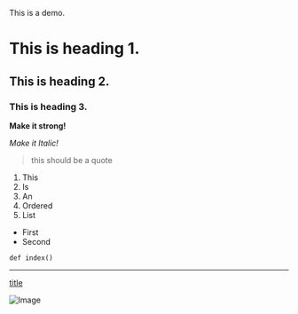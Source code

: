 This is a demo.

# This is heading 1.
## This is heading 2.
### This is heading 3.

**Make it strong!**

*Make it Italic!*

> this should be a quote

1. This
2. Is
3. An
4. Ordered
5. List

- First
- Second


`def index()`

---

[title](https://www.example.com)

![Image](https://images.unsplash.com/photo-1673026252221-e8634265026f?ixlib=rb-4.0.3&ixid=MnwxMjA3fDB8MHxwaG90by1wYWdlfHx8fGVufDB8fHx8&auto=format&fit=crop&w=687&q=80)